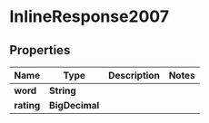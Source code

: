 

# InlineResponse2007


## Properties

Name | Type | Description | Notes
------------ | ------------- | ------------- | -------------
**word** | **String** |  | 
**rating** | **BigDecimal** |  | 



